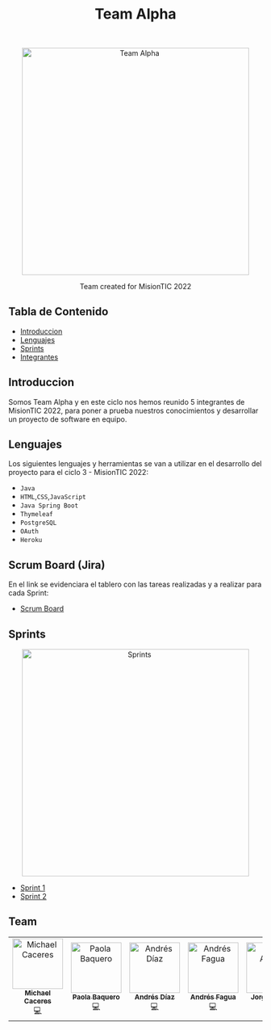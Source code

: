 <h1 align="center"> Team Alpha</h1> <br>
<p align="center">
  <a>
    <img alt="Team Alpha" title="Team ALPHA" src="https://www.esa.int/var/esa/storage/images/esa_multimedia/images/2020/07/alpha_mission_patch/22151985-5-eng-GB/Alpha_mission_patch_pillars.png" width="450">
  </a>
</p>

<p align="center">
  Team created for MisionTIC 2022
</p>

## Tabla de Contenido

- [Introduccion](#introduccion)
- [Lenguajes](#lenguajes)
- [Sprints](#sprints)
- [Integrantes](#team)

## Introduccion

Somos Team Alpha y en este ciclo nos hemos reunido 5 integrantes de MisionTIC 2022, para poner a prueba nuestros conocimientos y desarrollar un proyecto de software en equipo.


## Lenguajes

Los siguientes lenguajes y herramientas se van a utilizar en el desarrollo del proyecto para el ciclo 3 - MisionTIC 2022:

* `Java`
* `HTML`,`CSS`,`JavaScript`
* `Java Spring Boot`
* `Thymeleaf`
* `PostgreSQL`
* `OAuth`
* `Heroku`

## Scrum Board (Jira)

En el link se evidenciara el tablero con las tareas realizadas y a realizar para cada Sprint:

* [Scrum Board](https://jira.external-share.com/issue/28325458-5cf8-4120-99cd-f15247daed48?groupBy=EPIC)

## Sprints
<p align="center">
  <a>
    <img alt="Sprints" title="Sprints" src="https://drive.google.com/uc?id=1LI7SY2TnO5j_NEix4ZTt_ng55Ts0Swr4" width="450">
  </a>
</p>

- [Sprint 1](https://github.com/TEAM-ALPHA-2022/Sprint1)
- [Sprint 2](https://github.com/TEAM-ALPHA-2022/Sprint2)

## Team

<table class="center">
  <tr>
<td align="center"><a href="https://github.com/michaeling10"><img src="https://avatars.githubusercontent.com/u/63517857?s=96&v=4" width="100px;" alt="Michael Caceres"/><br /><sub><b>Michael Caceres</b></sub></a><br /> <a title="Code">💻</a> </td> <td align="center"><a href="https://github.com/pbaquero301"><img src="https://avatars.githubusercontent.com/u/111401088?v=4" width="100px;" alt="Paola Baquero"/><br /><sub><b>Paola Baquero</b></sub></a><br /> <a title="Code">💻</a> </td> <td align="center"><a href="https://github.com/ANDRESDIAZ1103"><img src="https://avatars.githubusercontent.com/u/111252845?v=4" width="100px;" alt="Andrés Díaz"/><br /><sub><b>Andrés Díaz</b></sub></a><br /> <a title="Code">💻</a></td><td align="center"><a href="https://github.com/AndresFagua"><img src="https://avatars.githubusercontent.com/u/111401068?v=4" width="100px;" alt="Andrés Fagua"/><br /><sub><b>Andrés Fagua</b></sub></a><br /> <a title="Code">💻</a> </td><td align="center"><a href="https://github.com/JorgeAZ7"><img src="https://avatars.githubusercontent.com/u/93052113?v=4" width="100px;" alt="Jorge Anaya"/><br /><sub><b>Jorge Anaya</b></sub></a><br /> <a title="Code">💻</a> </td>
  </tr> 
</table>
